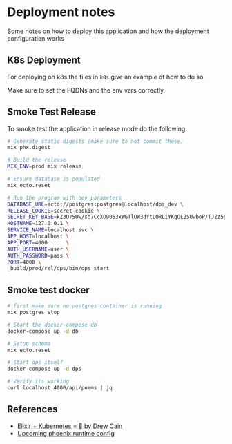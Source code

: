 # Deployment notes
Some notes on how to deploy this application and how the deployment configuration works

## K8s Deployment
For deploying on k8s the files in `k8s` give an example of how to do so.

Make sure to set the FQDNs and the env vars correctly.

## Smoke Test Release
To smoke test the application in release mode do the following:

```bash
# Generate static digests (make sure to not commit these)
mix phx.digest

# Build the release
MIX_ENV=prod mix release

# Ensure database is populated
mix ecto.reset

# Run the program with dev parameters
DATABASE_URL=ecto://postgres:postgres@localhost/dps_dev \
RELEASE_COOKIE=secret-cookie \
SECRET_KEY_BASE=kZ3O750w/sd7CcXO9053xWGTlOW3dYtLORLiYKqOL25UwboP/TJZz5g+YhOVLzOy \
HOSTNAME=127.0.0.1 \
SERVICE_NAME=localhost.svc \
APP_HOST=localhost \
APP_PORT=4000      \
AUTH_USERNAME=user \
AUTH_PASSWORD=pass \
PORT=4000 \
_build/prod/rel/dps/bin/dps start
```

## Smoke test docker
```bash
# first make sure no postgres container is running
mix postgres stop

# Start the docker-compose db
docker-compose up -d db

# Setup schema
mix ecto.reset

# Start dps itself
docker-compose up -d dps

# Verify its working
curl localhost:4000/api/poems | jq
```

## References
* [Elixir + Kubernetes = 💜 by Drew Cain](https://medium.com/@groksrc/elixir-plus-kubernetes-part-1-80129eab14f0)
* [Upcoming phoenix runtime config](https://github.com/phoenixframework/phoenix/pull/4040)
